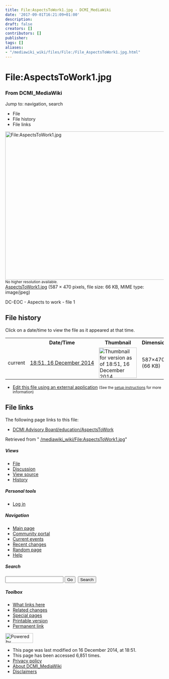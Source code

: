```yaml
---
title: File:AspectsToWork1.jpg - DCMI_MediaWiki
date: '2017-09-01T16:21:09+01:00'
description: 
draft: false
creators: []
contributors: []
publisher: 
tags: []
aliases:
- "/mediawiki_wiki/files/File:/File_AspectsToWork1.jpg.html"
---
```


<a id="top"></a>
# File:AspectsToWork1.jpg

### From DCMI\_MediaWiki

Jump to: navigation, search
<!-- start content -->
- File
- File history
- File links

 [<img alt="File:AspectsToWork1.jpg" src="/images/6/63/AspectsToWork1.jpg" width="587" height="470">](/mediawiki_wiki/files/AspectsToWork1.jpg)  
<small>No higher resolution available.</small>  
 [AspectsToWork1.jpg](/images/6/63/AspectsToWork1.jpg)‎ (587 × 470 pixels, file size: 66 KB, MIME type: image/jpeg)

DC-EOC - Aspects to work - file 1

<!-- 
NewPP limit report
Preprocessor node count: 1/1000000
Post-expand include size: 0/2097152 bytes
Template argument size: 0/2097152 bytes
Expensive parser function count: 0/100
-->
## File history

Click on a date/time to view the file as it appeared at that time.

<table class="wikitable filehistory">
  <tr>
    <td></td>
    <th>Date/Time</th>
    <th>Thumbnail</th>
    <th>Dimensions</th>
    <th>User</th>
    <th>Comment</th>
  </tr>
  <tr>
    <td>current</td>
    <td class="filehistory-selected" style="white-space: nowrap;"><a href="/mediawiki_wiki/files/AspectsToWork1.jpg">18:51, 16 December 2014</a></td>
    <td><a href="/images/6/63/AspectsToWork1.jpg"><img alt="Thumbnail for version as of 18:51, 16 December 2014" src="/images/6/63/AspectsToWork1.jpg" width="120" height="96"></a></td>
    <td>587×470 <span style="white-space: nowrap;">(66 KB)</span>
    </td>
    <td>
      <a href="/index.php/User:AnaAliceBaptista" title="User:AnaAliceBaptista" class="mw-userlink">AnaAliceBaptista</a> <span style="white-space: nowrap;"> <span class="mw-usertoollinks">(<a href="/index.php/User_talk:AnaAliceBaptista" title="User talk:AnaAliceBaptista">Talk</a> | <a href="/index.php/Special:Contributions/AnaAliceBaptista" title="Special:Contributions/AnaAliceBaptista">contribs</a>)</span></span>
    </td>
    <td> <span class="comment">(DC-EOC - Aspects to work - file 1)</span>
    </td>
  </tr>
</table>

  

- [Edit this file using an external application](/index.php?title=File:AspectsToWork1.jpg&action=edit&externaledit=true&mode=file "File:AspectsToWork1.jpg") <small>(See the <a href="http://www.mediawiki.org/wiki/Manual:External_editors" class="external text" rel="nofollow">setup instructions</a> for more information)</small>

## File links

The following page links to this file:

- [DCMI Advisory Board/education/AspectsToWork](/index.php/DCMI_Advisory_Board/education/AspectsToWork "DCMI Advisory Board/education/AspectsToWork")

Retrieved from " [/mediawiki_wiki/File:AspectsToWork1.jpg](/mediawiki_wiki/files/File:/File:AspectsToWork1.jpg.html)"

<!-- end content -->

##### Views

- [File](/mediawiki_wiki/files/File:/File:AspectsToWork1.jpg.html "View the file page [c]")
- [Discussion](/index.php?title=File_talk:AspectsToWork1.jpg&action=edit&redlink=1 "Discussion about the content page [t]")
- [View source](/index.php?title=File:AspectsToWork1.jpg&action=edit "This page is protected.
You can view its source [e]")
- [History](/index.php?title=File:AspectsToWork1.jpg&action=history "Past revisions of this page [h]")

##### Personal tools

- [Log in](/index.php?title=Special:UserLogin&returnto=File:AspectsToWork1.jpg "You are encouraged to log in; however, it is not mandatory [o]")

<script type="text/javascript"> if (window.isMSIE55) fixalpha(); </script>

##### Navigation

- [Main page](/index.php/Main_Page "Visit the main page [z]")
- [Community portal](/index.php/DCMI_MediaWiki:Community_portal "About the project, what you can do, where to find things")
- [Current events](/index.php/DCMI_MediaWiki:Current_events "Find background information on current events")
- [Recent changes](/index.php/Special:RecentChanges "The list of recent changes in the wiki [r]")
- [Random page](/index.php/Special:Random "Load a random page [x]")
- [Help](/index.php/Help:Contents "The place to find out")

##### <label for="searchInput">Search</label>

<form action="/index.php" id="searchform">
				<input type="hidden" name="title" value="Special:Search">
				<input id="searchInput" title="Search DCMI_MediaWiki" accesskey="f" type="search" name="search">
				<input type="submit" name="go" class="searchButton" id="searchGoButton" value="Go" title="Go to a page with this exact name if exists"> 
				<input type="submit" name="fulltext" class="searchButton" id="mw-searchButton" value="Search" title="Search the pages for this text">
			</form>

##### Toolbox

- [What links here](/index.php/Special:WhatLinksHere/File:AspectsToWork1.jpg "List of all wiki pages that link here [j]")
- [Related changes](/index.php/Special:RecentChangesLinked/File:AspectsToWork1.jpg "Recent changes in pages linked from this page [k]")
- [Special pages](/index.php/Special:SpecialPages "List of all special pages [q]")
- [Printable version](/index.php?title=File:AspectsToWork1.jpg&printable=yes "Printable version of this page [p]")
- [Permanent link](/index.php?title=File:AspectsToWork1.jpg&oldid=9007 "Permanent link to this revision of the page")

<!-- end of the left (by default at least) column -->

 [<img src="/skins/common/images/poweredby_mediawiki_88x31.png" height="31" width="88" alt="Powered by MediaWiki">](http://www.mediawiki.org/)

- This page was last modified on 16 December 2014, at 18:51.
- This page has been accessed 6,851 times.
- [Privacy policy](/index.php/DCMI_MediaWiki:Privacy_policy "DCMI MediaWiki:Privacy policy")
- [About DCMI\_MediaWiki](/index.php/DCMI_MediaWiki:About "DCMI MediaWiki:About")
- [Disclaimers](/index.php/DCMI_MediaWiki:General_disclaimer "DCMI MediaWiki:General disclaimer")

<script>if (window.runOnloadHook) runOnloadHook();</script><!-- Served in 0.464 secs. -->
